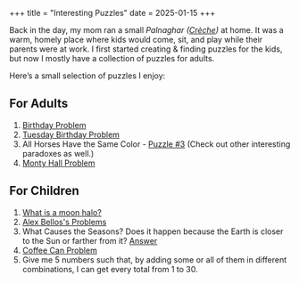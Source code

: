 +++
title = "Interesting Puzzles"
date = 2025-01-15
+++


Back in the day, my mom ran a small *Palnaghar ([Crèche](https://en.wikipedia.org/wiki/Cr%C3%A8che#:~:text=Child%20care%20center%2C%20an%20organization%20of%20adults%20who%20take%20care%20of%20children%20in%20place%20of%20their%20parents))* at home. It was a warm, homely place where kids would come, sit, and play while their parents were at work.
I first started creating & finding puzzles for the kids, but now I mostly have a collection of puzzles for adults.

Here’s a small selection of puzzles I enjoy:

## For Adults
 
1. [Birthday Problem](https://en.wikipedia.org/wiki/Birthday_problem)
2. [Tuesday Birthday Problem](https://medium.com/@ongspxm/intuitive-view-on-tuesday-birthday-problem-1d67c6c1da40)
3. All Horses Have the Same Color - [Puzzle #3](https://circles.math.ucla.edu/circles/lib/data/Handout-1669-1559.pdf)
   (Check out other interesting paradoxes as well.)
4. [Monty Hall Problem](https://brilliant.org/wiki/monty-hall-problem/)

## For Children

1. [What is a moon halo?](https://www.space.com/moon-halo)
2. [Alex Bellos's Problems](https://www.theguardian.com/science/series/alex-bellos-monday-puzzle)
3. What Causes the Seasons? Does it happen because the Earth is closer to the Sun or farther from it?
[Answer](https://spaceplace.nasa.gov/seasons/en/)
4. [Coffee Can Problem]("https://askfilo.com/user-question-answers-smart-solutions/in-a-coffee-jar-there-are-black-and-white-beans-of-an-3335303633313539)
5. Give me 5 numbers such that, by adding some or all of them in different combinations, I can get every total from 1 to 30.
